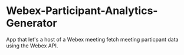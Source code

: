 # Webex-Participant-Analytics-Generator
App that let's a host of a Webex meeting fetch meeting particpant data using the Webex API.
